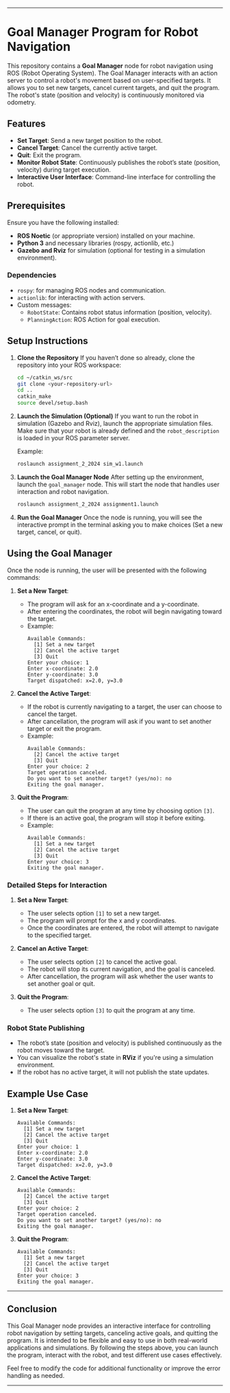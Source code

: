 
---

# Goal Manager Program for Robot Navigation

This repository contains a **Goal Manager** node for robot navigation using ROS (Robot Operating System). The Goal Manager interacts with an action server to control a robot's movement based on user-specified targets. It allows you to set new targets, cancel current targets, and quit the program. The robot's state (position and velocity) is continuously monitored via odometry.

## Features
- **Set Target**: Send a new target position to the robot.
- **Cancel Target**: Cancel the currently active target.
- **Quit**: Exit the program.
- **Monitor Robot State**: Continuously publishes the robot’s state (position, velocity) during target execution.
- **Interactive User Interface**: Command-line interface for controlling the robot.
  
## Prerequisites
Ensure you have the following installed:
- **ROS Noetic** (or appropriate version) installed on your machine.
- **Python 3** and necessary libraries (rospy, actionlib, etc.)
- **Gazebo and Rviz** for simulation (optional for testing in a simulation environment).
  
### Dependencies
- `rospy`: for managing ROS nodes and communication.
- `actionlib`: for interacting with action servers.
- Custom messages:
  - `RobotState`: Contains robot status information (position, velocity).
  - `PlanningAction`: ROS Action for goal execution.

## Setup Instructions

1. **Clone the Repository**
   If you haven’t done so already, clone the repository into your ROS workspace:
   
   ```bash
   cd ~/catkin_ws/src
   git clone <your-repository-url>
   cd ..
   catkin_make
   source devel/setup.bash
   ```

2. **Launch the Simulation (Optional)**
   If you want to run the robot in simulation (Gazebo and Rviz), launch the appropriate simulation files. Make sure that your robot is already defined and the `robot_description` is loaded in your ROS parameter server.

   Example:
   ```bash
   roslaunch assignment_2_2024 sim_w1.launch
   ```

3. **Launch the Goal Manager Node**
   After setting up the environment, launch the `goal_manager` node. This will start the node that handles user interaction and robot navigation.

   ```bash
   roslaunch assignment_2_2024 assignment1.launch
   ```

4. **Run the Goal Manager**
   Once the node is running, you will see the interactive prompt in the terminal asking you to make choices (Set a new target, cancel, or quit).

## Using the Goal Manager

Once the node is running, the user will be presented with the following commands:

1. **Set a New Target**: 
   - The program will ask for an x-coordinate and a y-coordinate.
   - After entering the coordinates, the robot will begin navigating toward the target.
   - Example:
     ```plaintext
     Available Commands:
       [1] Set a new target
       [2] Cancel the active target
       [3] Quit
     Enter your choice: 1
     Enter x-coordinate: 2.0
     Enter y-coordinate: 3.0
     Target dispatched: x=2.0, y=3.0
     ```

2. **Cancel the Active Target**: 
   - If the robot is currently navigating to a target, the user can choose to cancel the target.
   - After cancellation, the program will ask if you want to set another target or exit the program.
   - Example:
     ```plaintext
     Available Commands:
       [2] Cancel the active target
       [3] Quit
     Enter your choice: 2
     Target operation canceled.
     Do you want to set another target? (yes/no): no
     Exiting the goal manager.
     ```

3. **Quit the Program**:
   - The user can quit the program at any time by choosing option `[3]`.
   - If there is an active goal, the program will stop it before exiting.
   - Example:
     ```plaintext
     Available Commands:
       [1] Set a new target
       [2] Cancel the active target
       [3] Quit
     Enter your choice: 3
     Exiting the goal manager.
     ```

### Detailed Steps for Interaction

1. **Set a New Target**:
   - The user selects option `[1]` to set a new target.
   - The program will prompt for the x and y coordinates.
   - Once the coordinates are entered, the robot will attempt to navigate to the specified target.

2. **Cancel an Active Target**:
   - The user selects option `[2]` to cancel the active goal.
   - The robot will stop its current navigation, and the goal is canceled.
   - After cancellation, the program will ask whether the user wants to set another goal or quit.

3. **Quit the Program**:
   - The user selects option `[3]` to quit the program at any time.

### Robot State Publishing

- The robot’s state (position and velocity) is published continuously as the robot moves toward the target.
- You can visualize the robot's state in **RViz** if you're using a simulation environment.
- If the robot has no active target, it will not publish the state updates.



## Example Use Case

1. **Set a New Target**:
   ```
   Available Commands:
     [1] Set a new target
     [2] Cancel the active target
     [3] Quit
   Enter your choice: 1
   Enter x-coordinate: 2.0
   Enter y-coordinate: 3.0
   Target dispatched: x=2.0, y=3.0
   ```

2. **Cancel the Active Target**:
   ```
   Available Commands:
     [2] Cancel the active target
     [3] Quit
   Enter your choice: 2
   Target operation canceled.
   Do you want to set another target? (yes/no): no
   Exiting the goal manager.
   ```

3. **Quit the Program**:
   ```
   Available Commands:
     [1] Set a new target
     [2] Cancel the active target
     [3] Quit
   Enter your choice: 3
   Exiting the goal manager.
   ```


---

## Conclusion

This Goal Manager node provides an interactive interface for controlling robot navigation by setting targets, canceling active goals, and quitting the program. It is intended to be flexible and easy to use in both real-world applications and simulations. By following the steps above, you can launch the program, interact with the robot, and test different use cases effectively.

Feel free to modify the code for additional functionality or improve the error handling as needed.

---
